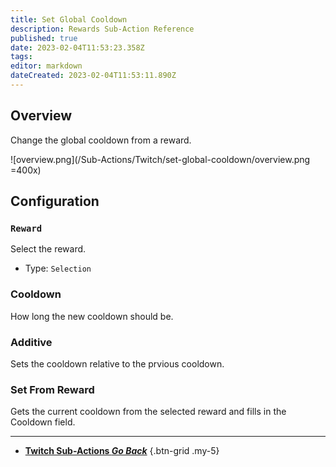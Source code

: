 ```yaml
---
title: Set Global Cooldown
description: Rewards Sub-Action Reference
published: true
date: 2023-02-04T11:53:23.358Z
tags: 
editor: markdown
dateCreated: 2023-02-04T11:53:11.890Z
---
```


## Overview
Change the global cooldown from a reward.

![overview.png](/Sub-Actions/Twitch/set-global-cooldown/overview.png =400x)

## Configuration
### `Reward`
Select the reward.

- Type: `Selection`

### Cooldown
How long the new cooldown should be.

### Additive
Sets the cooldown relative to the prvious cooldown.

### Set From Reward
Gets the current cooldown from the selected reward and fills in the Cooldown field.

---

- [<i class="mdi mdi-chevron-left"></i>**Twitch Sub-Actions *Go Back***](/Sub-Actions/Twitch)
{.btn-grid .my-5}